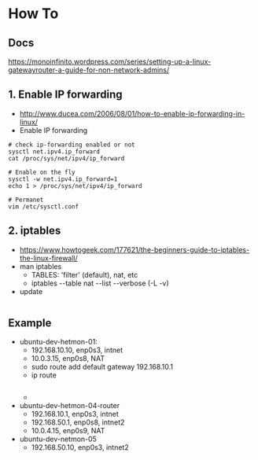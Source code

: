


# How To
## Docs
https://monoinfinito.wordpress.com/series/setting-up-a-linux-gatewayrouter-a-guide-for-non-network-admins/

## 1. Enable IP forwarding
* http://www.ducea.com/2006/08/01/how-to-enable-ip-forwarding-in-linux/
* Enable IP forwarding
```
# check ip-forwarding enabled or not
sysctl net.ipv4.ip_forward
cat /proc/sys/net/ipv4/ip_forward

# Enable on the fly
sysctl -w net.ipv4.ip_forward=1
echo 1 > /proc/sys/net/ipv4/ip_forward

# Permanet
vim /etc/sysctl.conf
```

## 2. iptables
* https://www.howtogeek.com/177621/the-beginners-guide-to-iptables-the-linux-firewall/
* man iptables
  * TABLES: 'filter' (default), nat, etc
  * iptables --table nat --list --verbose (-L -v)
* update
```
```

## Example
* ubuntu-dev-hetmon-01:
  * 192.168.10.10, enp0s3, intnet
  * 10.0.3.15, enp0s8, NAT
  * sudo route add default gateway 192.168.10.1
  * ip route
  ```
  ```
  * 
* ubuntu-dev-hetmon-04-router
  * 192.168.10.1, enp0s3, intnet
  * 192.168.50.1, enp0s8, intnet2
  * 10.0.4.15, enp0s9, NAT
* ubuntu-dev-netmon-05
  * 192.168.50.10, enp0s3, intnet2

